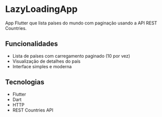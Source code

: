 # LazyLoadingApp

App Flutter que lista países do mundo com paginação usando a API REST Countries.

## Funcionalidades

- Lista de países com carregamento paginado (10 por vez)
- Visualização de detalhes do país
- Interface simples e moderna

## Tecnologias

- Flutter
- Dart
- HTTP
- REST Countries API
 
